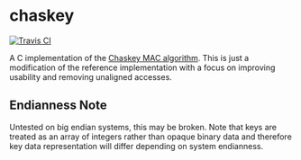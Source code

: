# chaskey

[![Travis CI](https://travis-ci.org/AerialX/chaskey.svg)](https://travis-ci.org/AerialX/chaskey)

A C implementation of the [Chaskey MAC algorithm](http://mouha.be/chaskey/).
This is just a modification of the reference implementation with a focus on
improving usability and removing unaligned accesses.

## Endianness Note

Untested on big endian systems, this may be broken. Note that keys are treated
as an array of integers rather than opaque binary data and therefore key data
representation will differ depending on system endianness.
